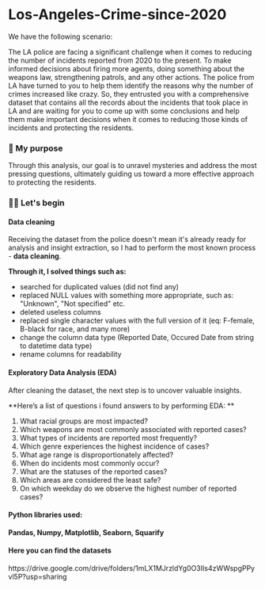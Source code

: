 # Los-Angeles-Crime-since-2020

We have the following scenario:

The LA police are facing a significant challenge when it comes to reducing the number of incidents reported from 2020 to the present. To make informed decisions about firing more agents, doing something about the weapons law, strengthening patrols, and any other actions. The police from LA have turned to you to help them identify the reasons why the number of crimes increased like crazy. So, they entrusted you with a comprehensive dataset that contains all the records about the incidents that took place in LA and are waiting for you to come up with some conclusions and help them make important decisions when it comes to reducing those kinds of incidents and protecting the residents.


<h3>🎯 My purpose</h3>

Through this analysis, our goal is to unravel mysteries and address the most pressing questions, ultimately guiding us toward a more effective approach to protecting the residents.

<h3>🕵️‍♀️ Let's begin</h3>

<h4>  Data cleaning </h4>

Receiving the dataset from the police doesn't mean it's already ready for analysis and insight extraction, so I had to perform the most known process - <b>data cleaning</b>.

**Through it, I solved things such as:**
- searched for duplicated values (did not find any)
- replaced NULL values with something more appropriate, such as: "Unknown", "Not specified" etc.
- deleted useless columns
- replaced single character values with the full version of it (eq: F-female, B-black for race, and many more)
- change the column data type (Reported Date, Occured Date from string to datetime data type)
- rename columns for readability


<h4>  Exploratory Data Analysis (EDA) </h4>

After cleaning the dataset, the next step is to uncover valuable insights. 

**Here’s a list of questions i found answers to by performing EDA: **
1. What racial groups are most impacted?
2. Which weapons are most commonly associated with reported cases?
3. What types of incidents are reported most frequently?
4. Which genre experiences the highest incidence of cases?
5. What age range is disproportionately affected?
6. When do incidents most commonly occur?
7. What are the statuses of the reported cases?
8. Which areas are considered the least safe?
9. On which weekday do we observe the highest number of reported cases?


<h4>Python libraries used:</h4>
<b>Pandas, Numpy, Matplotlib, Seaborn, Squarify</b>


<h4>Here you can find the datasets</h4>
https://drive.google.com/drive/folders/1mLX1MJrzldYg0O3IIs4zWWspgPPyvl5P?usp=sharing
